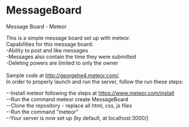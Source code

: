 # MessageBoard
Message Board - Meteor

This is a simple message board set up with meteor.<br/>
Capabilities for this message board:<br/>
-Ability to post and like messages<br/>
-Messages also contain the time they were submitted<br/>
-Deleting powers are limited to only the owner<br/>
<br/>
Sample code at http://georgehe4.meteor.com/.
<br/>
In order to properly launch and run the server, follow the run these steps:<br/>

--Install meteor following the steps at https://www.meteor.com/install<br/>
--Run the command meteor create MessageBoard<br/>
--Clone the repository - replace all html, css, js files<br/>
--Run the command "meteor"<br/>
--Your server is now set up (by default, at localhost:3000/)<br/>